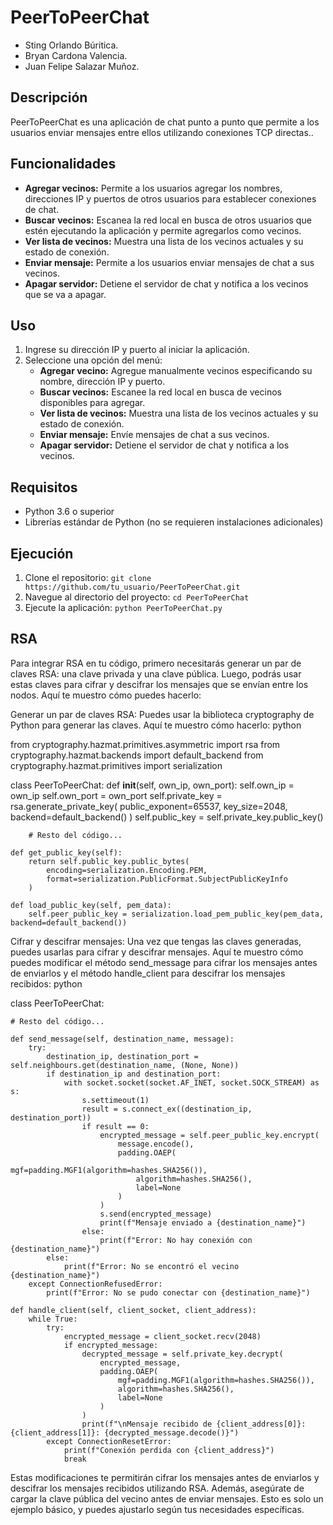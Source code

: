 
# PeerToPeerChat
- Sting Orlando Búritica.
- Bryan Cardona Valencia.
- Juan Felipe Salazar Muñoz.

## Descripción
PeerToPeerChat es una aplicación de chat punto a punto que permite a los usuarios enviar mensajes entre ellos utilizando conexiones TCP directas..

## Funcionalidades
- **Agregar vecinos:** Permite a los usuarios agregar los nombres, direcciones IP y puertos de otros usuarios para establecer conexiones de chat.
- **Buscar vecinos:** Escanea la red local en busca de otros usuarios que estén ejecutando la aplicación y permite agregarlos como vecinos.
- **Ver lista de vecinos:** Muestra una lista de los vecinos actuales y su estado de conexión.
- **Enviar mensaje:** Permite a los usuarios enviar mensajes de chat a sus vecinos.
- **Apagar servidor:** Detiene el servidor de chat y notifica a los vecinos que se va a apagar.

## Uso
1. Ingrese su dirección IP y puerto al iniciar la aplicación.
2. Seleccione una opción del menú:
   - **Agregar vecino:** Agregue manualmente vecinos especificando su nombre, dirección IP y puerto.
   - **Buscar vecinos:** Escanee la red local en busca de vecinos disponibles para agregar.
   - **Ver lista de vecinos:** Muestra una lista de los vecinos actuales y su estado de conexión.
   - **Enviar mensaje:** Envíe mensajes de chat a sus vecinos.
   - **Apagar servidor:** Detiene el servidor de chat y notifica a los vecinos.

## Requisitos
- Python 3.6 o superior
- Librerías estándar de Python (no se requieren instalaciones adicionales)

## Ejecución
1. Clone el repositorio: `git clone https://github.com/tu_usuario/PeerToPeerChat.git`
2. Navegue al directorio del proyecto: `cd PeerToPeerChat`
3. Ejecute la aplicación: `python PeerToPeerChat.py`

## RSA

Para integrar RSA en tu código, primero necesitarás generar un par de claves RSA: una clave privada y una clave pública. Luego, podrás usar estas claves para cifrar y descifrar los mensajes que se envían entre los nodos. Aquí te muestro cómo puedes hacerlo:

Generar un par de claves RSA: Puedes usar la biblioteca cryptography de Python para generar las claves. Aquí te muestro cómo hacerlo:
python


from cryptography.hazmat.primitives.asymmetric import rsa
from cryptography.hazmat.backends import default_backend
from cryptography.hazmat.primitives import serialization

class PeerToPeerChat:
    def __init__(self, own_ip, own_port):
        self.own_ip = own_ip
        self.own_port = own_port
        self.private_key = rsa.generate_private_key(
            public_exponent=65537,
            key_size=2048,
            backend=default_backend()
        )
        self.public_key = self.private_key.public_key()
        
        # Resto del código...

    def get_public_key(self):
        return self.public_key.public_bytes(
            encoding=serialization.Encoding.PEM,
            format=serialization.PublicFormat.SubjectPublicKeyInfo
        )

    def load_public_key(self, pem_data):
        self.peer_public_key = serialization.load_pem_public_key(pem_data, backend=default_backend())
        
Cifrar y descifrar mensajes: Una vez que tengas las claves generadas, puedes usarlas para cifrar y descifrar mensajes. Aquí te muestro cómo puedes modificar el método send_message para cifrar los mensajes antes de enviarlos y el método handle_client para descifrar los mensajes recibidos:
python


class PeerToPeerChat:

    # Resto del código...

    def send_message(self, destination_name, message):
        try:
            destination_ip, destination_port = self.neighbours.get(destination_name, (None, None))
            if destination_ip and destination_port:
                with socket.socket(socket.AF_INET, socket.SOCK_STREAM) as s:
                    s.settimeout(1)
                    result = s.connect_ex((destination_ip, destination_port))
                    if result == 0:
                        encrypted_message = self.peer_public_key.encrypt(
                            message.encode(),
                            padding.OAEP(
                                mgf=padding.MGF1(algorithm=hashes.SHA256()),
                                algorithm=hashes.SHA256(),
                                label=None
                            )
                        )
                        s.send(encrypted_message)
                        print(f"Mensaje enviado a {destination_name}")
                    else:
                        print(f"Error: No hay conexión con {destination_name}")
            else:
                print(f"Error: No se encontró el vecino {destination_name}")
        except ConnectionRefusedError:
            print(f"Error: No se pudo conectar con {destination_name}")

    def handle_client(self, client_socket, client_address):
        while True:
            try:
                encrypted_message = client_socket.recv(2048)
                if encrypted_message:
                    decrypted_message = self.private_key.decrypt(
                        encrypted_message,
                        padding.OAEP(
                            mgf=padding.MGF1(algorithm=hashes.SHA256()),
                            algorithm=hashes.SHA256(),
                            label=None
                        )
                    )
                    print(f"\nMensaje recibido de {client_address[0]}:{client_address[1]}: {decrypted_message.decode()}")
            except ConnectionResetError:
                print(f"Conexión perdida con {client_address}")
                break
                
Estas modificaciones te permitirán cifrar los mensajes antes de enviarlos y descifrar los mensajes recibidos utilizando RSA. Además, asegúrate de cargar la clave pública del vecino antes de enviar mensajes. Esto es solo un ejemplo básico, y puedes ajustarlo según tus necesidades específicas.
